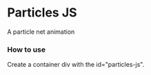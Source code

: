 # Particles JS

A particle net animation

### How to use

Create a container div with the id="particles-js".
